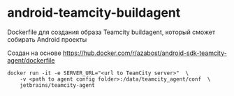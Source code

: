 # android-teamcity-buildagent

Dockerfile для создания образа Teamcity buildagent, который сможет собирать Android проекты

Создан на основе https://hub.docker.com/r/azabost/android-sdk-teamcity-agent/dockerfile

```
docker run -it -e SERVER_URL="<url to TeamCity server>"  \ 
    -v <path to agent config folder>:/data/teamcity_agent/conf  \      
    jetbrains/teamcity-agent
```
